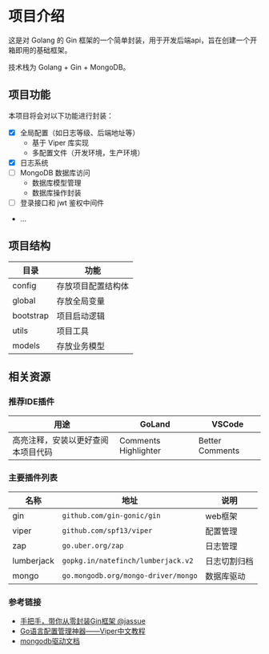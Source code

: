 # 项目介绍

这是对 Golang 的 Gin 框架的一个简单封装，用于开发后端api，旨在创建一个开箱即用的基础框架。

技术栈为 Golang + Gin + MongoDB。

## 项目功能

本项目将会对以下功能进行封装：

- [x] 全局配置（如日志等级、后端地址等）
  - 基于 Viper 库实现
  - 多配置文件（开发环境，生产环境）
- [x] 日志系统
- [ ] MongoDB 数据库访问
  - 数据库模型管理
  - 数据库操作封装
- [ ] 登录接口和 jwt 鉴权中间件
- ...

## 项目结构

| 目录        | 功能        |
|-----------|-----------|
| config    | 存放项目配置结构体 |
| global    | 存放全局变量    |
| bootstrap | 项目启动逻辑    |
| utils     | 项目工具      |
| models    | 存放业务模型    |

## 相关资源

### 推荐IDE插件

| 用途                | GoLand               | VSCode          |
|-------------------|----------------------|-----------------|
| 高亮注释，安装以更好查阅本项目代码 | Comments Highlighter | Better Comments |

### 主要插件列表

| 名称         | 地址                                  | 说明     |
|------------|-------------------------------------|--------|
| gin        | `github.com/gin-gonic/gin`          | web框架  |
| viper      | `github.com/spf13/viper`            | 配置管理   |
| zap        | `go.uber.org/zap`                   | 日志管理   |
| lumberjack | `gopkg.in/natefinch/lumberjack.v2`  | 日志切割归档 |
| mongo      | `go.mongodb.org/mongo-driver/mongo` | 数据库驱动  |

### 参考链接

- [手把手，带你从零封装Gin框架 @jassue](https://juejin.cn/post/7016742808560074783)
- [Go语言配置管理神器——Viper中文教程](https://zhuanlan.zhihu.com/p/272508571)
- [mongodb驱动文档](https://www.mongodb.com/docs/drivers/go/current/)